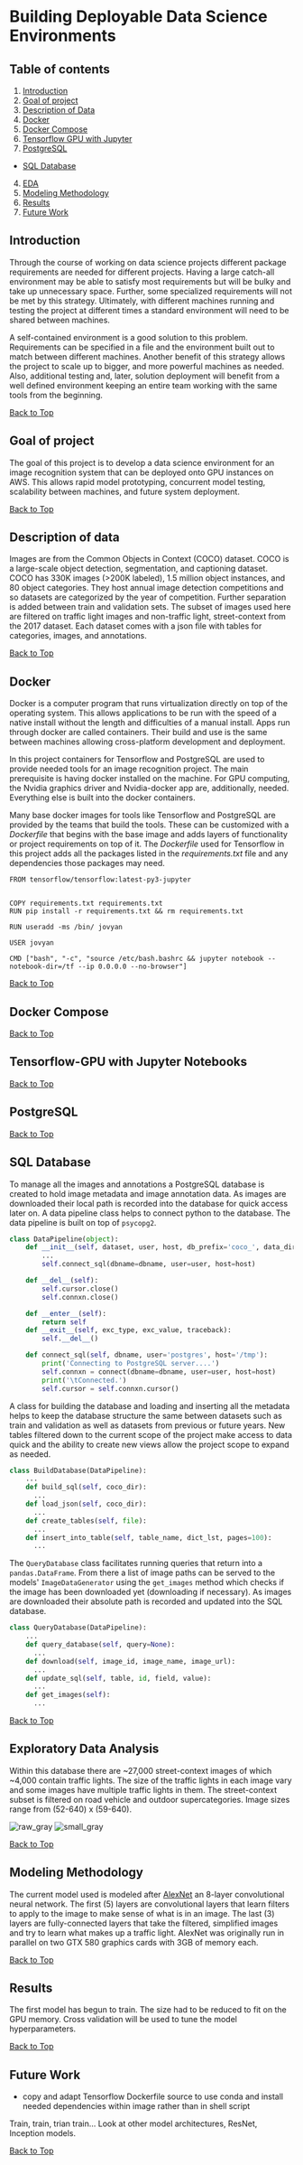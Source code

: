 # Building Deployable Data Science Environments  

## Table of contents
1. [Introduction](#introduction)
2. [Goal of project](#goal-of-project)
3. [Description of Data](#description-of-data)
4. [Docker](#docker)
5. [Docker Compose](#docker-compose)
6. [Tensorflow GPU with Jupyter](#tensorflow-gpu-with-jupyter-notebooks)
7. [PostgreSQL](#postgresql)
  * [SQL Database](#sql-database)
4. [EDA](#exploratory-data-analysis)
5. [Modeling Methodology](#modeling-methodology)
6. [Results](#results)
7. [Future Work](#future-work)



## Introduction
Through the course of working on data science projects different package requirements are needed for different projects. Having a large catch-all environment may be able to satisfy most requirements but will be bulky and take up unnecessary space. Further, some specialized requirements will not be met by this strategy. Ultimately, with different machines running and testing the project at different times a standard environment will need to be shared between machines.  

A self-contained environment is a good solution to this problem. Requirements can be specified in a file and the environment built out to match between different machines. Another benefit of this strategy allows the project to scale up to bigger, and more powerful machines as needed. Also, additional testing and, later, solution deployment will benefit from a well defined environment keeping an entire team working with the same tools from the beginning.  

[Back to Top](#Table-of-Contents)

## Goal of project
The goal of this project is to develop a data science environment for an image recognition system that can be deployed onto GPU instances on AWS. This allows rapid model prototyping, concurrent model testing, scalability between machines, and future system deployment.  

[Back to Top](#Table-of-Contents)

## Description of data
Images are from the Common Objects in Context (COCO) dataset. COCO is a large-scale object detection, segmentation, and captioning dataset. COCO has 330K images (>200K labeled), 1.5 million object instances, and 80 object categories. They host annual image detection competitions and so datasets are categorized by the year of competition. Further separation is added between train and validation sets. The subset of images used here are filtered on traffic light images and non-traffic light, street-context from the 2017 dataset. Each dataset comes with a json file with tables for categories, images, and annotations.  

[Back to Top](#Table-of-Contents)


## Docker

Docker is a computer program that runs virtualization directly on top of the operating system. This allows applications to be run with the speed of a native install without the length and difficulties of a manual install. Apps run through docker are called containers. Their build and use is the same between machines allowing cross-platform development and deployment.

In this project containers for Tensorflow and PostgreSQL are used to provide needed tools for an image recognition project. The main prerequisite is having docker installed on the machine. For GPU computing, the Nvidia graphics driver and Nvidia-docker app are, additionally, needed. Everything else is built into the docker containers.

Many base docker images for tools like Tensorflow and PostgreSQL are provided by the teams that build the tools. These can be customized with a _Dockerfile_ that begins with the base image and adds layers of functionality or project requirements on top of it. The _Dockerfile_ used for Tensorflow in this project adds all the packages listed in the _requirements.txt_ file and any dependencies those packages may need.

```docker
FROM tensorflow/tensorflow:latest-py3-jupyter


COPY requirements.txt requirements.txt
RUN pip install -r requirements.txt && rm requirements.txt

RUN useradd -ms /bin/ jovyan

USER jovyan

CMD ["bash", "-c", "source /etc/bash.bashrc && jupyter notebook --notebook-dir=/tf --ip 0.0.0.0 --no-browser"]
```

[Back to Top](#Table-of-Contents)


## Docker Compose

[Back to Top](#Table-of-Contents)


## Tensorflow-GPU with Jupyter Notebooks

[Back to Top](#Table-of-Contents)


## PostgreSQL

[Back to Top](#Table-of-Contents)


## SQL Database
To manage all the images and annotations a PostgreSQL database is created to hold image metadata and image annotation data. As images are downloaded their local path is recorded into the database for quick access later on. A data pipeline class helps to connect python to the database. The data pipeline is built on top of `psycopg2`.

```python
class DataPipeline(object):
    def __init__(self, dataset, user, host, db_prefix='coco_', data_dir=None):
        ...
        self.connect_sql(dbname=dbname, user=user, host=host)

    def __del__(self):
        self.cursor.close()
        self.connxn.close()

    def __enter__(self):
        return self
    def __exit__(self, exc_type, exc_value, traceback):
        self.__del__()

    def connect_sql(self, dbname, user='postgres', host='/tmp'):
        print('Connecting to PostgreSQL server....')
        self.connxn = connect(dbname=dbname, user=user, host=host)
        print('\tConnected.')
        self.cursor = self.connxn.cursor()
```
A class for building the database and loading and inserting all the metadata helps to keep the database structure the same between datasets such as train and validation as well as datasets from previous or future years. New tables filtered down to the current scope of the project make access to data quick and the ability to create new views allow the project scope to expand as needed.

```python
class BuildDatabase(DataPipeline):
    ...
    def build_sql(self, coco_dir):
      ...
    def load_json(self, coco_dir):
      ...
    def create_tables(self, file):
      ...
    def insert_into_table(self, table_name, dict_lst, pages=100):
      ...
```
The `QueryDatabase` class facilitates running queries that return into a `pandas.DataFrame`. From there a list of image paths can be served to the models' `ImageDataGenerator` using the `get_images` method which checks if the image has been downloaded yet (downloading if necessary). As images are downloaded their absolute path is recorded and updated into the SQL database.

```python
class QueryDatabase(DataPipeline):
    ...
    def query_database(self, query=None):
      ...
    def download(self, image_id, image_name, image_url):
      ...
    def update_sql(self, table, id, field, value):
      ...
    def get_images(self):
      ...
```  

[Back to Top](#Table-of-Contents)


## Exploratory Data Analysis
Within this database there are ~27,000 street-context images of which ~4,000 contain traffic lights. The size of the traffic lights in each image vary and some images have multiple traffic lights in them. The street-context subset is filtered on road vehicle and outdoor supercategories. Image sizes range from (52-640) x (59-640).

![raw_gray](images/raw_gray.png)
![small_gray](images/small_gray.png)  

[Back to Top](#Table-of-Contents)

## Modeling Methodology
The current model used is modeled after [AlexNet](https://papers.nips.cc/paper/4824-imagenet-classification-with-deep-convolutional-neural-networks.pdf) an 8-layer convolutional neural network. The first (5) layers are convolutional layers that learn filters to apply to the image to make sense of what is in an image. The last (3) layers are fully-connected layers that take the filtered, simplified images and try to learn what makes up a traffic light. AlexNet was originally run in parallel on two GTX 580 graphics cards with 3GB of memory each.  

[Back to Top](#Table-of-Contents)

## Results
The first model has begun to train. The size had to be reduced to fit on the GPU memory. Cross validation will be used to tune the model hyperparameters.  

[Back to Top](#Table-of-Contents)

## Future Work  
* copy and adapt Tensorflow Dockerfile source to use conda and install needed dependencies within image rather than in shell script  

Train, train, trian train...
Look at other model architectures, ResNet, Inception models.  

[Back to Top](#Table-of-Contents)
